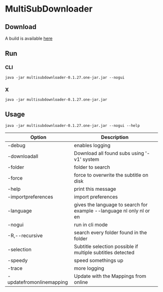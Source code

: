 # MultiSubDownloader

## Download

A build is available [here](https://www.dropbox.com/sh/1gz18xwzinfgmbl/gDfSgYN1qC)

## Run

### CLI

```
java -jar multisubdownloader-0.1.27.one-jar.jar --nogui
```

### X

```
java -jar multisubdownloader-0.1.27.one-jar.jar
```

## Usage

```
java -jar multisubdownloader-0.1.27.one-jar.jar --nogui --help
```

| Option | Description |
| --- | --- |
| -debug | enables logging |
| -downloadall | Download all found subs using '-v1' system |
| -folder | folder to search |
| -force | force to overwrite the subtitle on disk |
| -help | print this message |
| -importpreferences <arg> | import preferences |
| -language <arg> | gives the language to search for example --language nl only nl or en |
| -nogui | run in cli mode |
| -R,--recursive | search every folder found in the folder |
| -selection | Subtitle selection possible if multiple subtitles detected |
| -speedy | speed somethings up |
| -trace | more logging |
| -updatefromonlinemapping | Update with the Mappings from online |